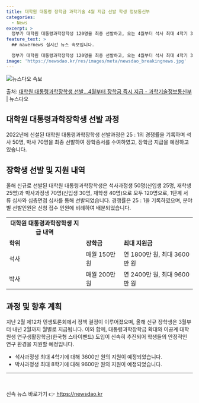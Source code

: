 ```yaml
---
title: 대학원 대통령 장학금 과학기술 4월 지급 선발 학생 정보통신부
categories:
  - News
excerpt: >
  정부가 대학원 대통령과학장학생 120명을 최종 선발하고, 오는 4월부터 석사 최대 4학기 3600만원, 박사…
feature_text: >
  ## navernews 실시간 뉴스 속보입니다.

  정부가 대학원 대통령과학장학생 120명을 최종 선발하고, 오는 4월부터 석사 최대 4학기 3600만원, 박사…
image: 'https://newsdao.kr/res/images/meta/newsdao_breakingnews.jpg'
---
```


![뉴스다오 속보](https://newsdao.kr/res/images/meta/newsdao_breakingnews.jpg)

<p>출처: <a href="https://newsdao.kr/3538" rel="dofollow">대학원 대통령과학장학생 선발…4월부터 장학금 즉시 지급 - 과학기술정보통신부</a> | 뉴스다오</p>

<h2 data-ke-size="size26">대학원 대통령과학장학생 선발 과정</h2>
<p data-ke-size="size16">2022년에 신설된 대학원 대통령과학장학생 선발과정은 25 : 1의 경쟁률을 기록하며 석사 50명, 박사 70명을 최종 선발하여 장학증서를 수여하였고, 장학금 지급을 예정하고 있습니다.</p>

<h2 data-ke-size="size24">장학생 선발 및 지원 내역</h2>
<p data-ke-size="size16">올해 신규로 선발된 대학원 대통령과학장학생은 석사과정생 50명(신입생 25명, 재학생 25명)과 박사과정생 70명(신입생 30명, 재학생 40명)으로 모두 120명으로, 1단계 서류 심사와 심층면접 심사를 통해 선발되었습니다. 경쟁률은 25 : 1을 기록하였으며, 분야별 선발인원은 신청 접수 인원에 비례하여 배분되었습니다.</p>
<table>
  <tr>
    <td style="text-align: center; height: 17px;"><b>대학원 대통령과학장학생 지급 내역</b></td>
  </tr>
  <tr>
    <td><b>학위</b></td>
    <td><b>장학금</b></td>
    <td><b>최대 지원금</b></td>
  </tr>
  <tr>
    <td>석사</td>
    <td>매월 150만 원</td>
    <td>연 1800만 원, 최대 3600만 원</td>
  </tr>
  <tr>
    <td>박사</td>
    <td>매월 200만 원</td>
    <td>연 2400만 원, 최대 9600만 원</td>
  </tr>
</table>

<h2 data-ke-size="size24">과정 및 향후 계획</h2>
<p data-ke-size="size16">지난 2월 제12차 민생토론회에서 정책 결정이 이루어졌으며, 올해 신규 장학생은 3월부터 내년 2월까지 월별로 지급됩니다. 이와 함께, 대통령과학장학금 확대와 이공계 대학원생 연구생활장학금(한국형 스타이펜드) 도입이 신속히 추진되어 학생들의 안정적인 연구 환경을 지원할 예정입니다. </p>
<ul>
  <li>석사과정생 최대 4학기에 대해 3600만 원의 지원이 예정되었습니다.</li>
  <li>박사과정생 최대 8학기에 대해 9600만 원의 지원이 예정되었습니다.</li>
</ul>
<hr>
<p data-ke-size="size16">&nbsp;</p> 

신속 뉴스 바로가기 👉 <a href="https://newsdao.kr" rel="dofollow">https://newsdao.kr</a>


